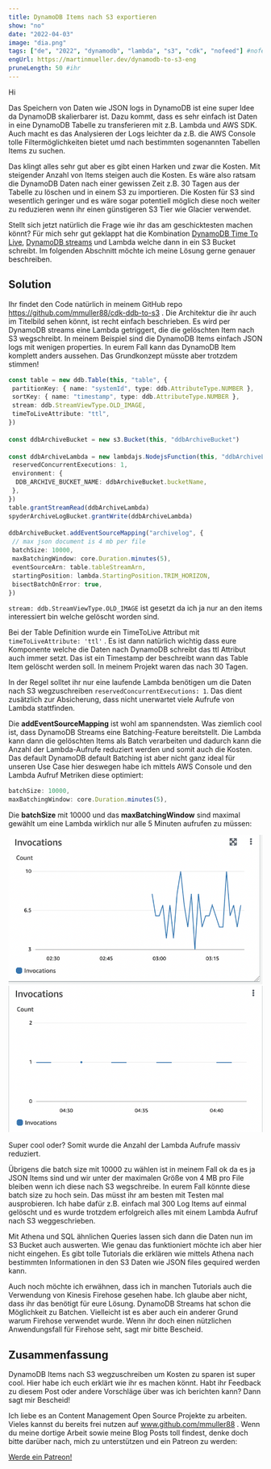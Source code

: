 ```yaml
---
title: DynamoDB Items nach S3 exportieren
show: "no"
date: "2022-04-03"
image: "dia.png"
tags: ["de", "2022", "dynamodb", "lambda", "s3", "cdk", "nofeed"] #nofeed
engUrl: https://martinmueller.dev/dynamodb-to-s3-eng
pruneLength: 50 #ihr
---
```


Hi

Das Speichern von Daten wie JSON logs in DynamoDB ist eine super Idee da DynamoDB skalierbarer ist. Dazu kommt, dass es sehr einfach ist Daten in eine DynamoDB Tabelle zu transferieren mit z.B. Lambda und AWS SDK. Auch macht es das Analysieren der Logs leichter da z.B. die AWS Console tolle Filtermöglichkeiten bietet umd nach bestimmten sogenannten Tabellen Items zu suchen.

Das klingt alles sehr gut aber es gibt einen Harken und zwar die Kosten. Mit steigender Anzahl von Items steigen auch die Kosten. Es wäre also ratsam die DynamoDB Daten nach einer gewissen Zeit z.B. 30 Tagen aus der Tabelle zu löschen und in einem S3 zu importieren. Die Kosten für S3 sind wesentlich geringer und es wäre sogar potentiell möglich diese noch weiter zu reduzieren wenn ihr einen günstigeren S3 Tier wie Glacier verwendet.

Stellt sich jetzt natürlich die Frage wie ihr das am geschicktesten machen könnt? Für mich sehr gut geklappt hat die Kombination [DynamoDB Time To Live](https://docs.aws.amazon.com/amazondynamodb/latest/developerguide/TTL.html), [DynamoDB streams](https://docs.aws.amazon.com/amazondynamodb/latest/developerguide/Streams.html) und Lambda welche dann in ein S3 Bucket schreibt. Im folgenden Abschnitt möchte ich meine Lösung gerne genauer beschreiben.

## Solution

Ihr findet den Code natürlich in meinem GitHub repo <https://github.com/mmuller88/cdk-ddb-to-s3> . Die Architektur die ihr auch im Titelbild sehen könnt, ist recht einfach beschrieben. Es wird per DynamoDB streams eine Lambda getriggert, die die gelöschten Item nach S3 wegschreibt. In meinem Beispiel sind die DynamoDB Items einfach JSON logs mit wenigen properties. In eurem Fall kann das DynamoDB Item komplett anders aussehen. Das Grundkonzept müsste aber trotzdem stimmen!

```ts
const table = new ddb.Table(this, "table", {
 partitionKey: { name: "systemId", type: ddb.AttributeType.NUMBER },
 sortKey: { name: "timestamp", type: ddb.AttributeType.NUMBER },
 stream: ddb.StreamViewType.OLD_IMAGE,
 timeToLiveAttribute: "ttl",
})

const ddbArchiveBucket = new s3.Bucket(this, "ddbArchiveBucket")

const ddbArchiveLambda = new lambdajs.NodejsFunction(this, "ddbArchiveLambda", {
 reservedConcurrentExecutions: 1,
 environment: {
  DDB_ARCHIVE_BUCKET_NAME: ddbArchiveBucket.bucketName,
 },
})
table.grantStreamRead(ddbArchiveLambda)
spyderArchiveLogBucket.grantWrite(ddbArchiveLambda)

ddbArchiveBucket.addEventSourceMapping("archivelog", {
 // max json document is 4 mb per file
 batchSize: 10000,
 maxBatchingWindow: core.Duration.minutes(5),
 eventSourceArn: table.tableStreamArn,
 startingPosition: lambda.StartingPosition.TRIM_HORIZON,
 bisectBatchOnError: true,
})
```

`stream: ddb.StreamViewType.OLD_IMAGE` ist gesetzt da ich ja nur an den items interessiert bin welche gelöscht worden sind.

Bei der Table Definition wurde ein TimeToLive Attribut mit `timeToLiveAttribute: 'ttl'` . Es ist dann natürlich wichtig dass eure Komponente welche die Daten nach DynamoDB schreibt das ttl Attribut auch immer setzt. Das ist ein Timestamp der beschreibt wann das Table Item gelöscht werden soll. In meinem Projekt waren das nach 30 Tagen.

In der Regel solltet ihr nur eine laufende Lambda benötigen um die Daten nach S3 wegzuschreiben `reservedConcurrentExecutions: 1`. Das dient zusätzlich zur Absicherung, dass nicht unerwartet viele Aufrufe von Lambda stattfinden.

Die **addEventSourceMapping** ist wohl am spannendsten. Was ziemlich cool ist, dass DynamoDB Streams eine Batching-Feature bereitstellt. Die Lambda kann dann die gelöschten Items als Batch verarbeiten und dadurch kann die Anzahl der Lambda-Aufrufe reduziert werden und somit auch die Kosten. Das default DynamoDB default Batching ist aber nicht ganz ideal für unseren Use Case hier deswegen habe ich mittels AWS Console und den Lambda Aufruf Metriken diese optimiert:

```ts
batchSize: 10000,
maxBatchingWindow: core.Duration.minutes(5),
```

Die **batchSize** mit 10000 und das **maxBatchingWindow** sind maximal gewählt um eine Lambda wirklich nur alle 5 Minuten aufrufen zu müssen:

![withoutProperBatching.png](https://raw.githubusercontent.com/mmuller88/mmblog/master/content/dynamodb-to-s3/withoutProperBatching.png)
![withProperBatching.png](https://raw.githubusercontent.com/mmuller88/mmblog/master/content/dynamodb-to-s3/withProperBatching.png)

Super cool oder? Somit wurde die Anzahl der Lambda Aufrufe massiv reduziert.

Übrigens die batch size mit 10000 zu wählen ist in meinem Fall ok da es ja JSON Items sind und wir unter der maximalen Größe von 4 MB pro File bleiben wenn ich diese nach S3 wegschreibe. In eurem Fall könnte diese batch size zu hoch sein. Das müsst ihr am besten mit Testen mal ausprobieren. Ich habe dafür z.B. einfach mal 300 Log Items auf einmal gelöscht und es wurde trotzdem erfolgreich alles mit einem Lambda Aufruf nach S3 weggeschrieben.

Mit Athena und SQL ähnlichen Queries lassen sich dann die Daten nun im S3 Bucket auch auswerten. Wie genau das funktioniert möchte ich aber hier nicht eingehen. Es gibt tolle Tutorials die erklären wie mittels Athena nach bestimmten Informationen in den S3 Daten wie JSON files gequired werden kann.

Auch noch möchte ich erwähnen, dass ich in manchen Tutorials auch die Verwendung von Kinesis Firehose gesehen habe. Ich glaube aber nicht, dass ihr das benötigt für eure Lösung. DynamoDB Streams hat schon die Möglichkeit zu Batchen. Vielleicht ist es aber auch ein anderer Grund warum Firehose verwendet wurde. Wenn ihr doch einen nützlichen Anwendungsfall für Firehose seht, sagt mir bitte Bescheid.

## Zusammenfassung

DynamoDB Items nach S3 wegzuschreiben um Kosten zu sparen ist super cool. Hier habe ich euch erklärt wie ihr es machen könnt. Habt ihr Feedback zu diesem Post oder andere Vorschläge über was ich berichten kann? Dann sagt mir Bescheid!

Ich liebe es an Content Management Open Source Projekte zu arbeiten. Vieles kannst du bereits frei nutzen auf www.github.com/mmuller88 . Wenn du meine dortige Arbeit sowie meine Blog Posts toll findest, denke doch bitte darüber nach, mich zu unterstützen und ein Patreon zu werden:

<a href="https://www.patreon.com/bePatron?u=29010217" data-patreon-widget-type="become-patron-button">Werde ein Patreon!</a><script async src="https://c6.patreon.com/becomePatronButton.bundle.js"></script>

